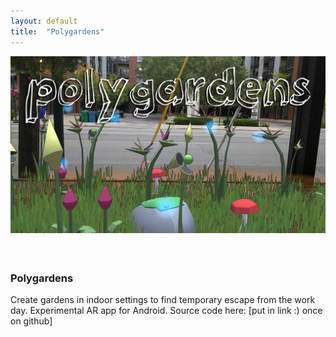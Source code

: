 ```yaml
---
layout: default
title:  "Polygardens"
---
```


<div class="right">
  <div class="row">
    <div class="col-xs-12">
    </div>
      <div class="col-xs-8" style="padding-bottom:20px">
        <img src="/images/polygardens.jpg" class="img-responsive" alt="Polygardens" style="padding-bottom: 1rem; max-width:100%">
      </div>
    </div>
  <h3 align="left">Polygardens</h3>
  <p>Create gardens in indoor settings to find temporary escape from the work day. Experimental AR app for Android. Source code here: [put in link :) once on github]</p>
</div>
